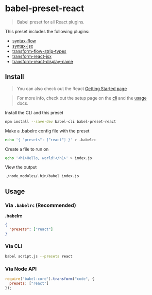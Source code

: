 # babel-preset-react

> Babel preset for all React plugins.

This preset includes the following plugins:

- [syntax-flow](https://babeljs.io/docs/plugins/syntax-flow/)
- [syntax-jsx](https://babeljs.io/docs/plugins/syntax-jsx/)
- [transform-flow-strip-types](https://babeljs.io/docs/plugins/transform-flow-strip-types/)
- [transform-react-jsx](https://babeljs.io/docs/plugins/transform-react-jsx/)
- [transform-react-display-name](https://babeljs.io/docs/plugins/transform-react-display-name/)

## Install

> You can also check out the React [Getting Started page](https://facebook.github.io/react/docs/hello-world.html)

> For more info, check out the setup page on the [cli](/docs/setup/) and the [usage](/docs/usage/cli/) docs.

Install the CLI and this preset

```sh
npm install --save-dev babel-cli babel-preset-react
```

Make a .babelrc config file with the preset

```sh
echo '{ "presets": ["react"] }' > .babelrc
```

Create a file to run on

```sh
echo '<h1>Hello, world!</h1>' > index.js
```

View the output

```sh
./node_modules/.bin/babel index.js
```

## Usage

### Via `.babelrc` (Recommended)

**.babelrc**

```json
{
  "presets": ["react"]
}
```

### Via CLI

```sh
babel script.js --presets react 
```

### Via Node API

```javascript
require("babel-core").transform("code", {
  presets: ["react"]
});
```
